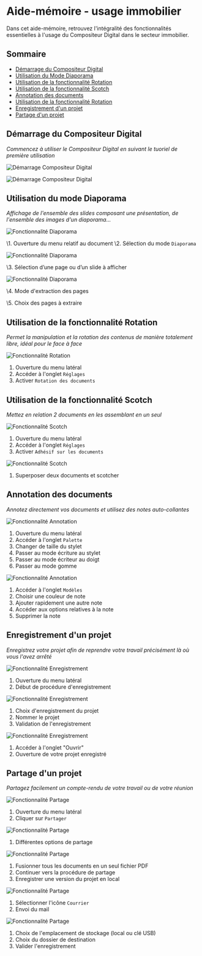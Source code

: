 # Aide-mémoire - usage immobilier

Dans cet aide-mémoire, retrouvez l'intégralité des fonctionnalités essentielles à l'usage du Compositeur Digital dans le secteur immobilier.  


## Sommaire

* [Démarrage du Compositeur Digital](#démarrage-du-compositeur-digital)
* [Utilisation du Mode Diaporama](#utilisation-du-mode-diaporama)
* [Utilisation de la fonctionnalité Rotation](#utilisation-de-la-fonctionnalité-rotation)
* [Utilisation de la fonctionnalité Scotch](#utilisation-de-la-fonctionnalité-scotch)
* [Annotation des documents](#annotation-des-documents)
* [Utilisation de la fonctionnalité Rotation](#utilisation-de-la-fonctionnalité-rotation)
* [Enregistrement d'un projet](#enregistrement-d'-un-projet)
* [Partage d'un projet](#partage-d'-un-projet)  


## Démarrage du Compositeur Digital

*Commencez à utiliser le Compositeur Digital en suivant le tuoriel de première utilisation*

![Démarrage Compositeur Digital](../img/tutoriel1.jpg)

![Démarrage Compositeur Digital](../img/tutoriel2.jpg)  


## Utilisation du mode Diaporama

*Affichage de l'ensemble des slides composant une présentation, de l'ensemble des images d'un diaporama...*

![Fonctionnalité Diaporama](../img/diaporama1.jpg)

\1. Ouverture du menu relatif au document
\2. Sélection du mode `Diaporama`

![Fonctionnalité Diaporama](../img/diaporama2.jpg)

\3. Sélection d’une page ou d’un slide à afficher

![Fonctionnalité Diaporama](../img/diaporama3.jpg)

\4. Mode d'extraction des pages  

\5. Choix des pages à extraire  


## Utilisation de la fonctionnalité Rotation

*Permet la manipulation et la rotation des contenus de manière totalement libre, idéal pour le face à face*

![Fonctionnalité Rotation](../img/rotation1.jpg)

1. Ouverture du menu latéral
1. Accéder à l'onglet `Réglages`
1. Activer `Rotation des documents`  


## Utilisation de la fonctionnalité Scotch

*Mettez en relation 2 documents en les assemblant en un seul*

![Fonctionnalité Scotch](../img/scotch1.jpg)

1. Ouverture du menu latéral
1. Accéder à l'onglet `Réglages`
1. Activer `Adhésif sur les documents`

![Fonctionnalité Scotch](../img/scotch2.jpg)

1. Superposer deux documents et scotcher  


## Annotation des documents

*Annotez directement vos documents et utilisez des notes auto-collantes*

![Fonctionnalité Annotation](../img/annotation1.jpg)

1. Ouverture du menu latéral
1. Accéder à l'onglet `Palette`
1. Changer de taille du stylet
1. Passer au mode écriture au stylet
1. Passer au mode écriteur au doigt
1. Passer au mode gomme

![Fonctionnalité Annotation](../img/annotation2.jpg)

1. Accéder à l'onglet `Modèles`
1. Choisir une couleur de note
1. Ajouter rapidement une autre note
1. Accéder aux options relatives à la note
1. Supprimer la note  


## Enregistrement d'un projet

*Enregistrez votre projet afin de reprendre votre travail précisément là où vous l'avez arrêté*

![Fonctionnalité Enregistrement](../img/enregistrement1.jpg)

1. Ouverture du menu latéral
1. Début de procédure d'enregistrement

![Fonctionnalité Enregistrement](../img/enregistrement2.jpg)

1. Choix d'enregistrement du projet
1. Nommer le projet 
1. Validation de l'enregistrement

![Fonctionnalité Enregistrement](../img/enregistrement3.jpg)

1. Accéder à l'onglet "Ouvrir" 
1. Ouverture de votre projet enregistré  


## Partage d'un projet

*Partagez facilement un compte-rendu de votre travail ou de votre réunion*

![Fonctionnalité Partage](../img/partage1.jpg)

1. Ouverture du menu latéral
1. Cliquer sur `Partager`

![Fonctionnalité Partage](../img/partage2.jpg)

1. Différentes options de partage

![Fonctionnalité Partage](../img/partage3.jpg)

1. Fusionner tous les documents en un seul fichier PDF
1. Continuer vers la procédure de partage
1. Enregistrer une version du projet en local

![Fonctionnalité Partage](../img/partage4.jpg)

1. Sélectionner l'icône `Courrier` 
1. Envoi du mail

![Fonctionnalité Partage](../img/partage5.jpg)

1. Choix de l'emplacement de stockage (local ou clé USB)
1. Choix du dossier de destination
1. Valider l'enregistrement
